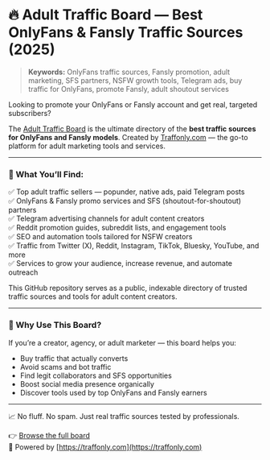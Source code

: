 # 🔥 Adult Traffic Board — Best OnlyFans & Fansly Traffic Sources (2025)
> **Keywords:** OnlyFans traffic sources, Fansly promotion, adult marketing, SFS partners, NSFW growth tools, Telegram ads, buy traffic for OnlyFans, promote Fansly, adult shoutout services

Looking to promote your OnlyFans or Fansly account and get real, targeted subscribers?

The [Adult Traffic Board](https://traffonly.com/adult-traffic-board-en/) is the ultimate directory of the **best traffic sources for OnlyFans and Fansly models**. Created by [Traffonly.com](https://traffonly.com) — the go-to platform for adult marketing tools and services.

---

### 🔎 What You’ll Find:

✅ Top adult traffic sellers — popunder, native ads, paid Telegram posts  
✅ OnlyFans & Fansly promo services and SFS (shoutout-for-shoutout) partners  
✅ Telegram advertising channels for adult content creators  
✅ Reddit promotion guides, subreddit lists, and engagement tools  
✅ SEO and automation tools tailored for NSFW creators  
✅ Traffic from Twitter (X), Reddit, Instagram, TikTok, Bluesky, YouTube, and more  
✅ Services to grow your audience, increase revenue, and automate outreach

This GitHub repository serves as a public, indexable directory of trusted traffic sources and tools for adult content creators.

---

### 🧠 Why Use This Board?

If you’re a creator, agency, or adult marketer — this board helps you:

- Buy traffic that actually converts  
- Avoid scams and bot traffic  
- Find legit collaborators and SFS opportunities  
- Boost social media presence organically  
- Discover tools used by top OnlyFans and Fansly earners

---

📈 No fluff. No spam. Just real traffic sources tested by professionals.

👉 [Browse the full board](https://traffonly.com/adult-traffic-board-en/)  
🔗 Powered by [https://traffonly.com](https://traffonly.com)
